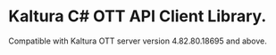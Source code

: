 # Kaltura C# OTT API Client Library.
Compatible with Kaltura OTT server version 4.82.80.18695 and above.
